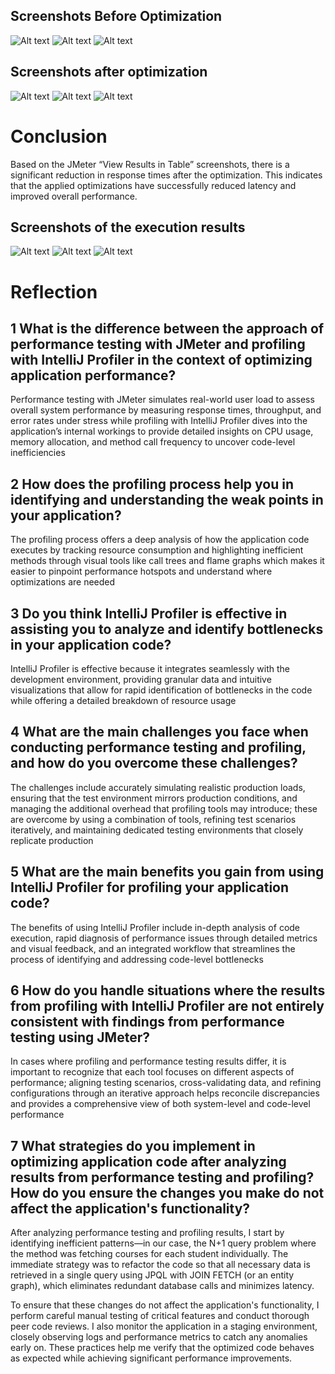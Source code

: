 ## Screenshots Before Optimization
![Alt text](images/BAS.png)
![Alt text](images/BASN.png)
![Alt text](images/BHG.png)

## Screenshots after optimization
![Alt text](images/AAS.png)
![Alt text](images/AASN.png)
![Alt text](images/AHG.png)

# Conclusion
Based on the JMeter “View Results in Table” screenshots, there is a significant reduction in response times after the optimization. This indicates that the applied optimizations have successfully reduced latency and improved overall performance.

## Screenshots of the execution results
![Alt text](images/ER1.png)
![Alt text](images/ER2.png)
![Alt text](images/ER3.png)


# Reflection

## 1 What is the difference between the approach of performance testing with JMeter and profiling with IntelliJ Profiler in the context of optimizing application performance?
Performance testing with JMeter simulates real-world user load to assess overall system performance by measuring response times, throughput, and error rates under stress while profiling with IntelliJ Profiler dives into the application’s internal workings to provide detailed insights on CPU usage, memory allocation, and method call frequency to uncover code-level inefficiencies

## 2 How does the profiling process help you in identifying and understanding the weak points in your application?
The profiling process offers a deep analysis of how the application code executes by tracking resource consumption and highlighting inefficient methods through visual tools like call trees and flame graphs which makes it easier to pinpoint performance hotspots and understand where optimizations are needed

## 3 Do you think IntelliJ Profiler is effective in assisting you to analyze and identify bottlenecks in your application code?
IntelliJ Profiler is effective because it integrates seamlessly with the development environment, providing granular data and intuitive visualizations that allow for rapid identification of bottlenecks in the code while offering a detailed breakdown of resource usage

## 4 What are the main challenges you face when conducting performance testing and profiling, and how do you overcome these challenges?
The challenges include accurately simulating realistic production loads, ensuring that the test environment mirrors production conditions, and managing the additional overhead that profiling tools may introduce; these are overcome by using a combination of tools, refining test scenarios iteratively, and maintaining dedicated testing environments that closely replicate production

## 5 What are the main benefits you gain from using IntelliJ Profiler for profiling your application code?
The benefits of using IntelliJ Profiler include in-depth analysis of code execution, rapid diagnosis of performance issues through detailed metrics and visual feedback, and an integrated workflow that streamlines the process of identifying and addressing code-level bottlenecks

## 6 How do you handle situations where the results from profiling with IntelliJ Profiler are not entirely consistent with findings from performance testing using JMeter?
In cases where profiling and performance testing results differ, it is important to recognize that each tool focuses on different aspects of performance; aligning testing scenarios, cross-validating data, and refining configurations through an iterative approach helps reconcile discrepancies and provides a comprehensive view of both system-level and code-level performance

## 7 What strategies do you implement in optimizing application code after analyzing results from performance testing and profiling? How do you ensure the changes you make do not affect the application's functionality?
After analyzing performance testing and profiling results, I start by identifying inefficient patterns—in our case, the N+1 query problem where the method was fetching courses for each student individually. The immediate strategy was to refactor the code so that all necessary data is retrieved in a single query using JPQL with JOIN FETCH (or an entity graph), which eliminates redundant database calls and minimizes latency.

To ensure that these changes do not affect the application's functionality, I perform careful manual testing of critical features and conduct thorough peer code reviews. I also monitor the application in a staging environment, closely observing logs and performance metrics to catch any anomalies early on. These practices help me verify that the optimized code behaves as expected while achieving significant performance improvements.



